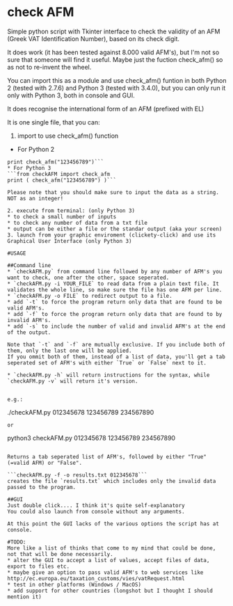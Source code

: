 # check AFM
Simple python script with Tkinter interface to check the validity of an AFM (Greek VAT Identification Number), based on its check digit.

It does work (it has been tested against 8.000 valid AFM's), but I'm not so sure that someone will find it useful. Maybe just the fuction check_afm() so as not to re-invent the wheel.

You can import this as a module and use check_afm() funtion in both Python 2 (tested with 2.7.6) and Python 3 (tested with 3.4.0), but you can only run it only with Python 3, both in console and GUI.

It does recognise the international form of an AFM (prefixed with EL)

It is one single file, that you can:

1. import to use check_afm() function
  * For Python 2
  ```from checkAFM import check_afm
  print check_afm("123456789")```
  * For Python 3
  ```from checkAFM import check_afm
  print ( check_afm("123456789") )```

Please note that you should make sure to input the data as a string. NOT as an integer!

2. execute from terminal: (only Python 3)
  * to check a small number of inputs
  * to check any number of data from a txt file
  * output can be either a file or the standar output (aka your screen)
3. launch from your graphic enviroment (clickety-click) and use its Graphical User Interface (only Python 3)

#USAGE

##Command line
* `checkAFM.py` from command line followed by any number of AFM's you want to check, one after the other, space seperated.
* `checkAFM.py -i YOUR_FILE` to read data from a plain text file. It validates the whole line, so make sure the file has one AFM per line.
* `checkAFM.py -o FILE` to redirect output to a file.
* add `-t` to force the program return only data that are found to be valid AFM's.
* add `-f` to force the program return only data that are found to by invalid AFM's.
* add `-s` to include the number of valid and invalid AFM's at the end of the output.

Note that `-t` and `-f` are mutually exclusive. If you include both of them, only the last one will be applied.
If you ommit both of them, instead of a list of data, you'll get a tab seperated set of AFM's with either `True` or `False` next to it.

* `checkAFM.py -h` will return instructions for the syntax, while `checkAFM.py -v` will return it's version.


e.g.: 
```
./checkAFM.py 012345678 123456789 234567890
```
or
```
python3 checkAFM.py 012345678 123456789 234567890
```

Returns a tab seperated list of AFM's, followed by either "True" (=valid AFM) or "False".

```checkAFM.py -f -o results.txt 012345678```
creates the file `results.txt` which includes only the invalid data passed to the program.

##GUI
Just double click.... I think it's quite self-explanatory
You could also launch from console without any arguments.

At this point the GUI lacks of the various options the script has at console.

#TODO:
More like a list of thinks that come to my mind that could be done, not that will be done necessarily.
* alter the GUI to accept a list of values, accept files of data, export to files etc.
* maybe give an option to pass valid AFM's to web services like http://ec.europa.eu/taxation_customs/vies/vatRequest.html
* test in other platforms (Windows / MacOS)
* add support for other countries (longshot but I thought I should mention it)